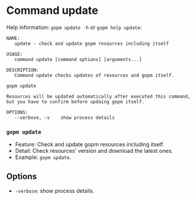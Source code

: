 Command update
====

Help information: `gopm update -h` or `gopm help update`:

	NAME:
	   update - check and update gopm resources including itself
	
	USAGE:
	   command update [command options] [arguments...]
	
	DESCRIPTION:
	   Command update checks updates of resources and gopm itself.
	
	gopm update
	
	Resources will be updated automatically after executed this command,
	but you have to confirm before updaing gopm itself.
	
	OPTIONS:
	   --verbose, -v	show process details
   
### `gopm update`

- Feature: Check and update gopm resources including itself.
- Detail: Check resources' version and download the latest ones.
- Example: `gopm update`.

## Options

- `-verbose`: show process details.